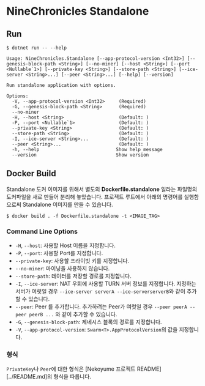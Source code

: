 # NineChronicles Standalone

## Run

```
$ dotnet run -- --help

Usage: NineChronicles.Standalone [--app-protocol-version <Int32>] [--genesis-block-path <String>] [--no-miner] [--host <String>] [--port <Nullable`1>] [--private-key <String>] [--store-path <String>] [--ice-server <String>...] [--peer <String>...] [--help] [--version]

Run standalone application with options.

Options:
  -V, --app-protocol-version <Int32>     (Required)
  -G, --genesis-block-path <String>      (Required)
  --no-miner                            
  -H, --host <String>                    (Default: )
  -P, --port <Nullable`1>                (Default: )
  --private-key <String>                 (Default: )
  --store-path <String>                  (Default: )
  -I, --ice-server <String>...           (Default: )
  --peer <String>...                     (Default: )
  -h, --help                            Show help message
  --version                             Show version
```

## Docker Build

Standalone 도커 이미지를 위해서 별도의 **Dockerfile.standalone** 일라는 파일명의 도커파일을 새로 만들어 분리해 놓았습니다. 프로젝트 루트에서 아래의 명령어를 실행함으로써 Standalone 이미지를 만들 수 있습니다.

```
$ docker build . -f Dockerfile.standalone -t <IMAGE_TAG>
```

### Command Line Options

- `-H`, `--host`: 사용할 Host 이름을 지정합니다.
- `-P`, `--port`: 사용할 Port를 지정합니다.
- `--private-key`: 사용할 프라이빗 키를 지정합니다.
- `--no-miner`: 마이닝을 사용하지 않습니다.
- `--store-path`: 데이터를 저장할 경로를 지정합니다.
- `-I`, `--ice-server`: NAT 우회에 사용할 TURN 서버 정보를 지정합니다. 지정하는 서버가 여럿일 경우 `--ice-server serverA --ice-serverserverB`와 같이 추가할 수 있습니다.
- `--peer`: Peer 를 추가합니다. 추가하려는 Peer가 여럿일 경우 `--peer peerA --peer peerB ...` 와 같이 추가할 수 있습니다.
- `-G`, `--genesis-block-path`: 제네시스 블록의 경로를 지정합니다.
- `-V`, `--app-protocol-version`: `Swarm<T>.AppProtocolVersion`의 값을 지정합니다.

### 형식

`PrivateKey`나 `Peer`에 대한 형식은 [Nekoyume 프로젝트 README][../README.md]의 형식을 따릅니다.

